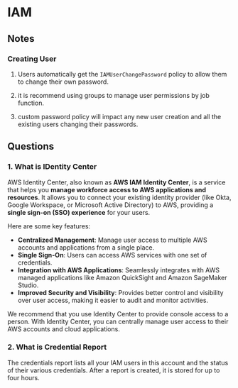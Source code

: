 # IAM

## Notes

### Creating User

1. Users automatically get the `IAMUserChangePassword` policy to allow them to change their own password.

1. it is recommend using groups to manage user permissions by job function.

1. custom password policy will impact any new user creation and all the existing users changing their passwords.

## Questions

### 1. What is IDentity Center

AWS Identity Center, also known as **AWS IAM Identity Center**, is a service that helps you **manage workforce access to AWS applications and resources**. It allows you to connect your existing identity provider (like Okta, Google Workspace, or Microsoft Active Directory) to AWS, providing a **single sign-on (SSO) experience** for your users.

Here are some key features:

- **Centralized Management**: Manage user access to multiple AWS accounts and applications from a single place.
- **Single Sign-On**: Users can access AWS services with one set of credentials.
- **Integration with AWS Applications**: Seamlessly integrates with AWS managed applications like Amazon QuickSight and Amazon SageMaker Studio.
- **Improved Security and Visibility**: Provides better control and visibility over user access, making it easier to audit and monitor activities.

We recommend that you use Identity Center to provide console access to a person. With Identity Center, you can centrally manage user access to their AWS accounts and cloud applications.

### 2. What is Credential Report

The credentials report lists all your IAM users in this account and the status of their various credentials. After a report is created, it is stored for up to four hours.
